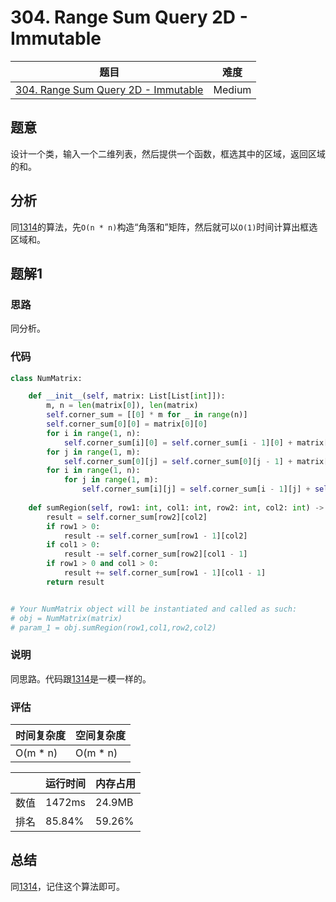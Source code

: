 # 304. Range Sum Query 2D - Immutable

| 题目 | 难度 |
| ---- | ---- |
| [304. Range Sum Query 2D - Immutable](https://leetcode.com/problems/range-sum-query-2d-immutable/) | Medium |

## 题意

设计一个类，输入一个二维列表，然后提供一个函数，框选其中的区域，返回区域的和。

## 分析

同[1314](1314.md)的算法，先`O(n * n)`构造“角落和”矩阵，然后就可以`O(1)`时间计算出框选区域和。

## 题解1

### 思路

同分析。

### 代码

```python
class NumMatrix:

    def __init__(self, matrix: List[List[int]]):
        m, n = len(matrix[0]), len(matrix)
        self.corner_sum = [[0] * m for _ in range(n)]
        self.corner_sum[0][0] = matrix[0][0]
        for i in range(1, n):
            self.corner_sum[i][0] = self.corner_sum[i - 1][0] + matrix[i][0]
        for j in range(1, m):
            self.corner_sum[0][j] = self.corner_sum[0][j - 1] + matrix[0][j]
        for i in range(1, n):
            for j in range(1, m):
                self.corner_sum[i][j] = self.corner_sum[i - 1][j] + self.corner_sum[i][j - 1] - self.corner_sum[i - 1][j - 1] + matrix[i][j]
            
    def sumRegion(self, row1: int, col1: int, row2: int, col2: int) -> int:
        result = self.corner_sum[row2][col2]
        if row1 > 0:
            result -= self.corner_sum[row1 - 1][col2]
        if col1 > 0:
            result -= self.corner_sum[row2][col1 - 1]
        if row1 > 0 and col1 > 0:
            result += self.corner_sum[row1 - 1][col1 - 1]
        return result


# Your NumMatrix object will be instantiated and called as such:
# obj = NumMatrix(matrix)
# param_1 = obj.sumRegion(row1,col1,row2,col2)
```

### 说明

同思路。代码跟[1314](1314.md)是一模一样的。

### 评估

| 时间复杂度 | 空间复杂度 |
| ---- | ---- |
| O(m * n) | O(m * n) |

| | 运行时间 | 内存占用 |
| ---- | ---- | ---- |
| 数值 | 1472ms | 24.9MB |
| 排名 | 85.84% | 59.26% |

## 总结

同[1314](1314.md)，记住这个算法即可。
